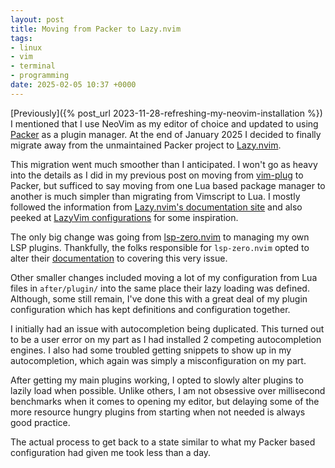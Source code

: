 ```yaml
---
layout: post
title: Moving from Packer to Lazy.nvim
tags:
- linux
- vim
- terminal
- programming
date: 2025-02-05 10:37 +0000
---
```

[Previously]({% post_url 2023-11-28-refreshing-my-neovim-installation %}) I
mentioned that I use NeoVim as my editor of choice and updated to using
[Packer](https://github.com/folke/lazy.nvim) as a plugin manager. At the end of
January 2025 I decided to finally migrate away from the unmaintained Packer
project to [Lazy.nvim](https://github.com/folke/lazy.nvim).

This migration went much smoother than I anticipated. I won't go as heavy into
the details as I did in my previous post on moving from
[vim-plug](https://github.com/junegunn/vim-plug) to Packer, but sufficed to say
moving from one Lua based package manager to another is much simpler than
migrating from Vimscript to Lua. I mostly followed the information from
[Lazy.nvim's documentation
site](https://lazy.folke.io/usage/migration#packernvim) and also peeked at
[LazyVim configurations](http://www.lazyvim.org/) for some inspiration.

The only big change was going from
[lsp-zero.nvim](https://github.com/VonHeikemen/lsp-zero.nvim) to managing my
own LSP plugins. Thankfully, the folks responsible for `lsp-zero.nvim` opted to
alter their
[documentation](https://lsp-zero.netlify.app/docs/getting-started.html) to
covering this very issue.

Other smaller changes included moving a lot of my configuration from Lua files
in `after/plugin/` into the same place their lazy loading was defined.
Although, some still remain, I've done this with a great deal of my plugin
configuration which has kept definitions and configuration together.

I initially had an issue with autocompletion being duplicated. This turned out
to be a user error on my part as I had installed 2 competing autocompletion
engines. I also had some troubled getting snippets to show up in my
autocompletion, which again was simply a misconfiguration on my part.

After getting my main plugins working, I opted to slowly alter plugins to
lazily load when possible. Unlike others, I am not obsessive over millisecond
benchmarks when it comes to opening my editor, but delaying some of the more
resource hungry plugins from starting when not needed is always good practice.

The actual process to get back to a state similar to what my Packer based
configuration had given me took less than a day.
